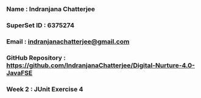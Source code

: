 ### Name : Indranjana Chatterjee
### SuperSet ID : 6375274
### Email : indranjanachatterjee@gmail.com
### GitHub Repository : https://github.com/IndranjanaChatterjee/Digital-Nurture-4.0-JavaFSE

### Week 2 : JUnit Exercise 4
